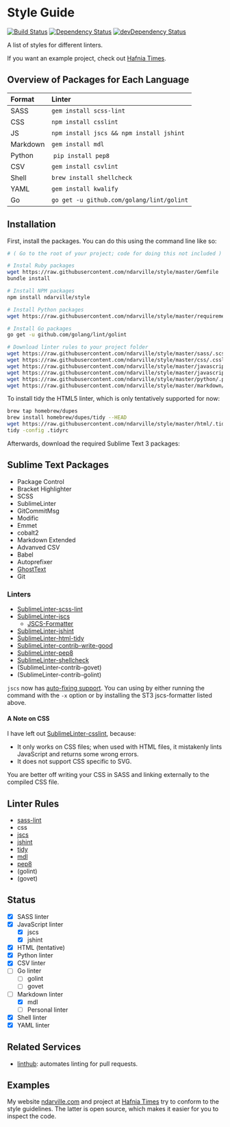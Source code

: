 Style Guide
===========
[![Build Status][]](https://travis-ci.org/ndarville/style) [![Dependency Status][]](https://gemnasium.com/ndarville/style) [![devDependency Status][]](https://david-dm.org/ndarville/style#info=devDependencies)

A list of styles for different linters.

If you want an example project, check out [Hafnia Times][].

Overview of Packages for Each Language
--------------------------------------
 Format   | Linter
:---------|:-----------------------------------------
 SASS     | `gem install scss-lint`
 CSS      | `npm install csslint`
 JS       | `npm install jscs && npm install jshint`
 Markdown | `gem install mdl`
 Python   | `pip install pep8`
 CSV      | `gem install csvlint`
 Shell    | `brew install shellcheck`
 YAML     | `gem install kwalify`
 Go       | `go get -u github.com/golang/lint/golint`

Installation
------------
First, install the packages. You can do this using the command line like so:

```sh
# ( Go to the root of your project; code for doing this not included )

# Instal Ruby packages
wget https://raw.githubusercontent.com/ndarville/style/master/Gemfile
bundle install

# Install NPM packages
npm install ndarville/style

# Install Python packages
wget https://raw.githubusercontent.com/ndarville/style/master/requirements.txt

# Install Go packages
go get -u github.com/golang/lint/golint

# Download linter rules to your project folder
wget https://raw.githubusercontent.com/ndarville/style/master/sass/.scss-lint.yml
wget https://raw.githubusercontent.com/ndarville/style/master/css/.csslintrc
wget https://raw.githubusercontent.com/ndarville/style/master/javascript/.jscsrc
wget https://raw.githubusercontent.com/ndarville/style/master/javascript/.jshintrc
wget https://raw.githubusercontent.com/ndarville/style/master/python/.pep8
wget https://raw.githubusercontent.com/ndarville/style/master/markdown/.mdlrc
```

To install tidy  the HTML5 linter, which is only tentatively supported for now:

```sh
brew tap homebrew/dupes
brew install homebrew/dupes/tidy --HEAD
wget https://raw.githubusercontent.com/ndarville/style/master/html/.tidyrc
tidy -config .tidyrc
```

Afterwards, download the required Sublime Text 3 packages:

Sublime Text Packages
---------------------
* Package Control
* Bracket Highlighter
* SCSS
* SublimeLinter
* GitCommitMsg
* Modific
* Emmet
* cobalt2
* Markdown Extended
* Advanved CSV
* Babel
* Autoprefixer
* [GhostText][]
* Git

### Linters ###

* [SublimeLinter-scss-lint][]
* [SublimeLinter-jscs][]
    - [JSCS-Formatter][]
* [SublimeLinter-jshint][]
* [SublimeLinter-html-tidy][]
* [SublimeLinter-contrib-write-good][]
* [SublimeLinter-pep8][]
* [SublimeLinter-shellcheck][]
* (SublimeLinter-contrib-govet)
* (SublimeLinter-contrib-golint)

`jscs` now has [auto-fixing support][jscs-formatter]. You can using by either running the command with the `-x` option or by installing the ST3 jscs-formatter listed above.

#### A Note on CSS ####

I have left out [SublimeLinter-csslint][], because:

* It only works on CSS files; when used with HTML files, it mistakenly lints JavaScript and returns some wrong errors.
* It does not support CSS specific to SVG.

You are better off writing your CSS in SASS and linking externally to the compiled CSS file.

Linter Rules
------------
* [sass-lint][]
* css
* [jscs][]
* [jshint][jshint]
* [tidy][]
* [mdl][]
* [pep8][pep8]
* (golint)
* (govet)

Status
------
- [x] SASS linter
- [x] JavaScript linter
    - [x] jscs
    - [x] jshint
- [x] HTML (tentative)
- [x] Python linter
- [x] CSV linter
- [ ] Go linter
    - [ ] golint
    - [ ] govet
- [ ] Markdown linter
    - [x] mdl
    - [ ] Personal linter
- [x] Shell linter
- [x] YAML linter

Related Services
----------------
- [linthub][]: automates linting for pull requests.

Examples
--------
My website [ndarville.com][] and project at [Hafnia Times][] try to conform to the style guidelines. The latter is open source, which makes it easier for you to inspect the code.


[Build Status]: https://travis-ci.org/ndarville/style.svg
[Dependency Status]: https://gemnasium.com/ndarville/style.svg
[devDependency Status]: https://david-dm.org/ndarville/style/dev-status.svg

[Hafnia Times]: https://github.com/ndarville/style
[ghosttext]: http://christiannaths.com/#code-pen-plus-sublime-text

[SublimeLinter-scss-lint]: https://github.com/attenzione/SublimeLinter-scss-lint
[SublimeLinter-jscs]: https://github.com/SublimeLinter/SublimeLinter-jscs
[JSCS-Formatter]: https://github.com/TheSavior/SublimeJSCSFormatter
[SublimeLinter-jshint]: https://github.com/SublimeLinter/SublimeLinter-jshint
[SublimeLinter-html-tidy]: https://github.com/SublimeLinter/SublimeLinter-html-tidy
[SublimeLinter-contrib-write-good]: https://github.com/ckaznocha/SublimeLinter-contrib-write-good
[SublimeLinter-pep8]: https://github.com/SublimeLinter/SublimeLinter-pep8
[SublimeLinter-shellcheck]: https://github.com/SublimeLinter/SublimeLinter-shellcheck
[Sublimelinter-csslint]: https://github.com/SublimeLinter/SublimeLinter-csslint

[jscs-formatter]: https://github.com/jscs-dev/node-jscs/releases/tag/v1.12.0

[sass-lint]: https://github.com/causes/scss-lint/blob/master/lib/scss_lint/linter/README.md
[jscs]: http://jscs.info/rules
[jshint]: http://jshint.com/docs/options
[tidy]: http://www.html-tidy.org/quickref
[mdl]: https://github.com/mivok/markdownlint/blob/master/docs/RULES.md
[pep8]: https://www.python.org/dev/peps/

[linthub]: https://linthub.io

[ndarville.com]: https://ndarville.com

